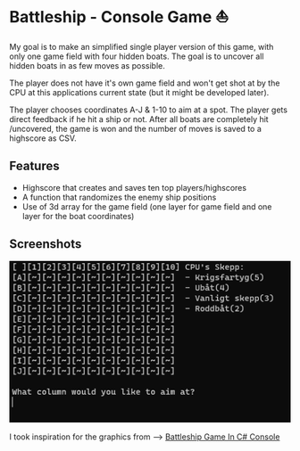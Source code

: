 
# Battleship - Console Game :boat:

My goal is to make an simplified single player version of this game, with only one game field with four hidden boats. 
The goal is to uncover all hidden boats in as few moves as possible.

The player does not have it's own game field and won't get shot at by the CPU at this applications current state (but it might be developed later).

The player chooses coordinates A-J & 1-10 to aim at a spot. The player gets direct feedback if he hit a ship or not. After all boats are completely hit /uncovered, the game is won and the number of moves is saved to a highscore as CSV.


## Features

- Highscore that creates and saves ten top players/highscores
- A function that randomizes the enemy ship positions
- Use of 3d array for the game field (one layer for game field and one layer for the boat coordinates)




## Screenshots

![Game field](https://github.com/Bubbelbad/BattlefieldConsoleApp/blob/master/Screenshot%202023-10-30%20004901.png?raw=true)

I took inspiration for the graphics from --> [Battleship Game In C# Console](https://www.c-sharpcorner.com/blogs/battleship-game-in-c-sharp-console-part-1) 

